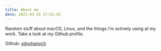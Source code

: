 ```yaml
---
title: About me
date: 2021-03-25 17:51:42
---
```


Random stuff about macOS, Linux, and the things I'm actively using at my work. Take a look at my Github profile.

Github: [vdovhanych](https://github.com/vdovhanych)
